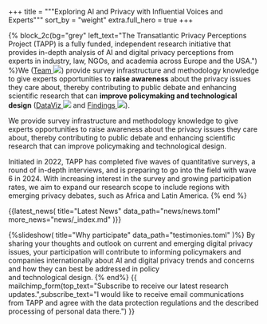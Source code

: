 +++
title = """Exploring <span class="block md:inline"> AI and Privacy <span class="block md:inline"><span class='test' data-words='Challenges,Attitudes,Perceptions,Trends,Issues' data-shuffle='true'></span>
with Influential <span class="block md:inline">Voices and <span class="block md:inline">Experts"""
sort_by = "weight"
extra.full_hero = true
+++

{% block_2c(bg="grey" left_text="The Transatlantic Privacy Perceptions Project (TAPP) is a fully funded, independent research initiative that provides in-depth analysis of AI and digital privacy perceptions from experts in industry, law, NGOs, and academia across Europe and the USA.") %}We ([Team <img src="arrow_away.svg" class="inline-arrow">](@/people/index.md)) provide survey infrastructure and methodology knowledge to give experts opportunities to __raise awareness__ about the privacy issues they care about, thereby contributing to public debate and enhancing scientific research that can __improve policymaking and technological design__ ([DataViz <img src="arrow_away.svg" class="inline-arrow">](@/results/index.md) and [Findings <img src="arrow_away.svg" class="inline-arrow">](@/findings/index.md)).

 We provide survey infrastructure and methodology knowledge to give experts opportunities to raise awareness about the privacy issues they care about, thereby contributing to public debate and enhancing scientific research that can improve policymaking and technological design.
  

Initiated in 2022, TAPP has completed five waves of quantitative surveys, a round of in-depth interviews, and is preparing to go into the field with wave 6 in 2024. With increasing interest in the survey and growing participation rates, we aim to expand our research scope to include regions with emerging privacy debates, such as Africa and Latin America. 
{% end %}

{{latest_news(
title="Latest News"
   data_path="news/news.toml"
    more_news="news/_index.md"
)}}


{%slideshow(
title="Why participate"
   data_path="testimonies.toml"
)%}
By sharing your thoughts and outlook on current and emerging digital privacy issues, your participation will contribute to informing policymakers and companies internationally about AI and digital privacy trends and concerns and how they can best be addressed in policy <br> and technological design.
{% end%}
{{ 
mailchimp_form(top_text="Subscribe to receive our latest research updates.",subscribe_text="I would like to receive email communications from TAPP and agree with the data protection regulations and the described processing of personal data there.")
}}

